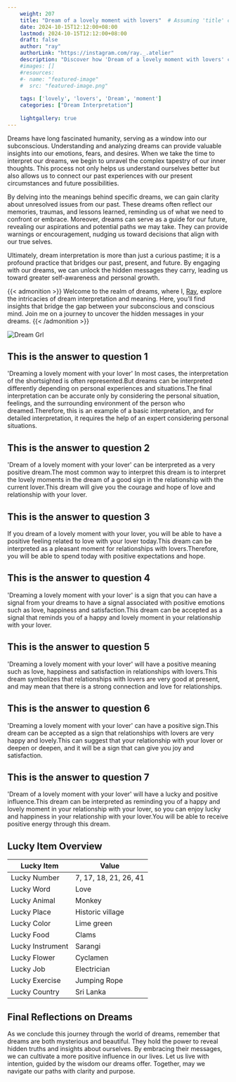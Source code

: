 ```yaml
---
    weight: 207
    title: "Dream of a lovely moment with lovers"  # Assuming 'title' column exists
    date: 2024-10-15T12:12:00+08:00
    lastmod: 2024-10-15T12:12:00+08:00
    draft: false
    author: "ray"
    authorLink: "https://instagram.com/ray._.atelier"
    description: "Discover how 'Dream of a lovely moment with lovers' can interpret your future and uncover its significant meanings in your life."
    #images: []
    #resources:
    #- name: "featured-image"
    #  src: "featured-image.png"
    
    tags: ['lovely', 'lovers', 'Dream', 'moment']
    categories: ["Dream Interpretation"]
    
    lightgallery: true
---
```

    
Dreams have long fascinated humanity, serving as a window into our subconscious. Understanding and analyzing dreams can provide valuable insights into our emotions, fears, and desires. When we take the time to interpret our dreams, we begin to unravel the complex tapestry of our inner thoughts. This process not only helps us understand ourselves better but also allows us to connect our past experiences with our present circumstances and future possibilities.

By delving into the meanings behind specific dreams, we can gain clarity about unresolved issues from our past. These dreams often reflect our memories, traumas, and lessons learned, reminding us of what we need to confront or embrace. Moreover, dreams can serve as a guide for our future, revealing our aspirations and potential paths we may take. They can provide warnings or encouragement, nudging us toward decisions that align with our true selves.

Ultimately, dream interpretation is more than just a curious pastime; it is a profound practice that bridges our past, present, and future. By engaging with our dreams, we can unlock the hidden messages they carry, leading us toward greater self-awareness and personal growth.

{{< admonition >}}
Welcome to the realm of dreams, where I, [Ray](https://instagram.com/ray._.atelier), explore the intricacies of dream interpretation and meaning. Here, you’ll find insights that bridge the gap between your subconscious and conscious mind. Join me on a journey to uncover the hidden messages in your dreams.
{{< /admonition >}}

![Dream Grl](https://cdn.pixabay.com/photo/2017/11/02/03/35/gothic-2910057_1280.jpg "Dream Grl")

## This is the answer to question 1
'Dreaming a lovely moment with your lover' In most cases, the interpretation of the shortsighted is often represented.But dreams can be interpreted differently depending on personal experiences and situations.The final interpretation can be accurate only by considering the personal situation, feelings, and the surrounding environment of the person who dreamed.Therefore, this is an example of a basic interpretation, and for detailed interpretation, it requires the help of an expert considering personal situations.

## This is the answer to question 2
'Dream of a lovely moment with your lover' can be interpreted as a very positive dream.The most common way to interpret this dream is to interpret the lovely moments in the dream of a good sign in the relationship with the current lover.This dream will give you the courage and hope of love and relationship with your lover.

## This is the answer to question 3
If you dream of a lovely moment with your lover, you will be able to have a positive feeling related to love with your lover today.This dream can be interpreted as a pleasant moment for relationships with lovers.Therefore, you will be able to spend today with positive expectations and hope.

## This is the answer to question 4
'Dreaming a lovely moment with your lover' is a sign that you can have a signal from your dreams to have a signal associated with positive emotions such as love, happiness and satisfaction.This dream can be accepted as a signal that reminds you of a happy and lovely moment in your relationship with your lover.

## This is the answer to question 5
'Dreaming a lovely moment with your lover' will have a positive meaning such as love, happiness and satisfaction in relationships with lovers.This dream symbolizes that relationships with lovers are very good at present, and may mean that there is a strong connection and love for relationships.

## This is the answer to question 6
'Dreaming a lovely moment with your lover' can have a positive sign.This dream can be accepted as a sign that relationships with lovers are very happy and lovely.This can suggest that your relationship with your lover or deepen or deepen, and it will be a sign that can give you joy and satisfaction.

## This is the answer to question 7
'Dream of a lovely moment with your lover' will have a lucky and positive influence.This dream can be interpreted as reminding you of a happy and lovely moment in your relationship with your lover, so you can enjoy lucky and happiness in your relationship with your lover.You will be able to receive positive energy through this dream.

## Lucky Item Overview
| Lucky Item          | Value              |
|---------------|--------------------|
| Lucky Number        | 7, 17, 18, 21, 26, 41  |
| Lucky Word          | Love |
| Lucky Animal        | Monkey |
| Lucky Place         | Historic village     |
| Lucky Color         | Lime green     |
| Lucky Food          | Clams      |
| Lucky Instrument    | Sarangi |
| Lucky Flower        | Cyclamen    |
| Lucky Job           | Electrician       |
| Lucky Exercise      | Jumping Rope  |
| Lucky Country       | Sri Lanka    |


##  Final Reflections on Dreams

As we conclude this journey through the world of dreams, remember that dreams are both mysterious and beautiful. They hold the power to reveal hidden truths and insights about ourselves. By embracing their messages, we can cultivate a more positive influence in our lives. Let us live with intention, guided by the wisdom our dreams offer. Together, may we navigate our paths with clarity and purpose.
